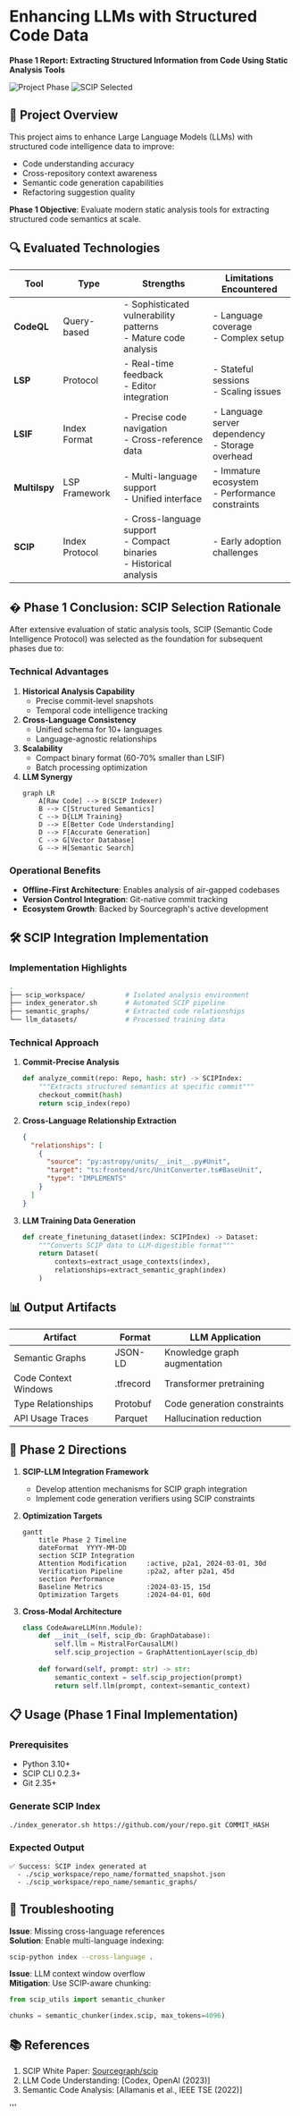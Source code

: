 # Enhancing LLMs with Structured Code Data

**Phase 1 Report: Extracting Structured Information from Code Using Static Analysis Tools**

![Project Phase](https://img.shields.io/badge/Phase-1%20Completed-success?logo=git)
![SCIP Selected](https://img.shields.io/badge/Chosen%20Solution-SCIP-blue?logo=sourcegraph)

## 📜 Project Overview

This project aims to enhance Large Language Models (LLMs) with structured code intelligence data to improve:
- Code understanding accuracy
- Cross-repository context awareness
- Semantic code generation capabilities
- Refactoring suggestion quality

**Phase 1 Objective**: Evaluate modern static analysis tools for extracting structured code semantics at scale.

## 🔍 Evaluated Technologies

| Tool         | Type          | Strengths                          | Limitations Encountered          |
|--------------|---------------|------------------------------------|-----------------------------------|
| **CodeQL**   | Query-based   | - Sophisticated vulnerability patterns<br>- Mature code analysis | - Language coverage<br>- Complex setup |
| **LSP**      | Protocol      | - Real-time feedback<br>- Editor integration | - Stateful sessions<br>- Scaling issues |
| **LSIF**     | Index Format  | - Precise code navigation<br>- Cross-reference data | - Language server dependency<br>- Storage overhead |
| **Multilspy**| LSP Framework | - Multi-language support<br>- Unified interface | - Immature ecosystem<br>- Performance constraints |
| **SCIP**     | Index Protocol| - Cross-language support<br>- Compact binaries<br>- Historical analysis | - Early adoption challenges |

## �️ Phase 1 Conclusion: SCIP Selection Rationale

After extensive evaluation of static analysis tools, SCIP (Semantic Code Intelligence Protocol) was selected as the foundation for subsequent phases due to:

### Technical Advantages
1. **Historical Analysis Capability**
   - Precise commit-level snapshots
   - Temporal code intelligence tracking
2. **Cross-Language Consistency**
   - Unified schema for 10+ languages
   - Language-agnostic relationships
3. **Scalability**
   - Compact binary format (60-70% smaller than LSIF)
   - Batch processing optimization
4. **LLM Synergy**
   ```mermaid
   graph LR
       A[Raw Code] --> B(SCIP Indexer)
       B --> C[Structured Semantics]
       C --> D{LLM Training}
       D --> E[Better Code Understanding]
       D --> F[Accurate Generation]
       C --> G[Vector Database]
       G --> H[Semantic Search]
   ```

### Operational Benefits
- **Offline-First Architecture**: Enables analysis of air-gapped codebases
- **Version Control Integration**: Git-native commit tracking
- **Ecosystem Growth**: Backed by Sourcegraph's active development

## 🛠️ SCIP Integration Implementation

### Implementation Highlights
```bash
.
├── scip_workspace/          # Isolated analysis environment
├── index_generator.sh       # Automated SCIP pipeline
├── semantic_graphs/         # Extracted code relationships
└── llm_datasets/            # Processed training data
```

### Technical Approach
1. **Commit-Precise Analysis**
   ```python
   def analyze_commit(repo: Repo, hash: str) -> SCIPIndex:
       """Extracts structured semantics at specific commit"""
       checkout_commit(hash)
       return scip_index(repo)
   ```

2. **Cross-Language Relationship Extraction**
   ```json
   {
     "relationships": [
       {
         "source": "py:astropy/units/__init__.py#Unit",
         "target": "ts:frontend/src/UnitConverter.ts#BaseUnit",
         "type": "IMPLEMENTS"
       }
     ]
   }
   ```

3. **LLM Training Data Generation**
   ```python
   def create_finetuning_dataset(index: SCIPIndex) -> Dataset:
       """Converts SCIP data to LLM-digestible format"""
       return Dataset(
           contexts=extract_usage_contexts(index),
           relationships=extract_semantic_graph(index)
       )
   ```

## 📊 Output Artifacts

| Artifact                | Format       | LLM Application                 |
|-------------------------|--------------|----------------------------------|
| Semantic Graphs         | JSON-LD      | Knowledge graph augmentation    |
| Code Context Windows    | .tfrecord    | Transformer pretraining         |
| Type Relationships      | Protobuf     | Code generation constraints     |
| API Usage Traces        | Parquet      | Hallucination reduction         |

## 🚀 Phase 2 Directions

1. **SCIP-LLM Integration Framework**
   - Develop attention mechanisms for SCIP graph integration
   - Implement code generation verifiers using SCIP constraints

2. **Optimization Targets**
   ```mermaid
   gantt
       title Phase 2 Timeline
       dateFormat  YYYY-MM-DD
       section SCIP Integration
       Attention Modification     :active, p2a1, 2024-03-01, 30d
       Verification Pipeline      :p2a2, after p2a1, 45d
       section Performance
       Baseline Metrics           :2024-03-15, 15d
       Optimization Targets       :2024-04-01, 60d
   ```

3. **Cross-Modal Architecture**
   ```python
   class CodeAwareLLM(nn.Module):
       def __init__(self, scip_db: GraphDatabase):
           self.llm = MistralForCausalLM()
           self.scip_projection = GraphAttentionLayer(scip_db)
           
       def forward(self, prompt: str) -> str:
           semantic_context = self.scip_projection(prompt)
           return self.llm(prompt, context=semantic_context)
   ```

## 📋 Usage (Phase 1 Final Implementation)

### Prerequisites
- Python 3.10+
- SCIP CLI 0.2.3+
- Git 2.35+

### Generate SCIP Index
```bash
./index_generator.sh https://github.com/your/repo.git COMMIT_HASH
```

### Expected Output
```
✅ Success: SCIP index generated at
  - ./scip_workspace/repo_name/formatted_snapshot.json
  - ./scip_workspace/repo_name/semantic_graphs/
```

## 🚨 Troubleshooting

**Issue**: Missing cross-language references  
**Solution**: Enable multi-language indexing:
```bash
scip-python index --cross-language .
```

**Issue**: LLM context window overflow  
**Mitigation**: Use SCIP-aware chunking:
```python
from scip_utils import semantic_chunker

chunks = semantic_chunker(index.scip, max_tokens=4096)
```

## 📚 References

1. SCIP White Paper: [Sourcegraph/scip](https://github.com/sourcegraph/scip)
2. LLM Code Understanding: [Codex, OpenAI (2023)]
3. Semantic Code Analysis: [Allamanis et al., IEEE TSE (2022)]

'''
